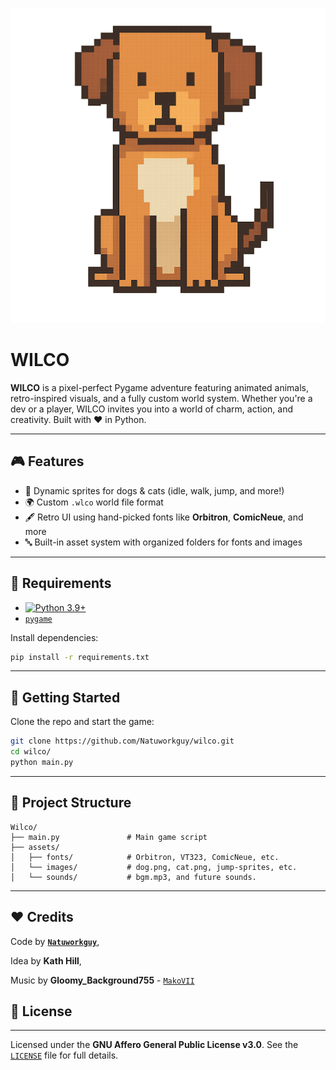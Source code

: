 [![`WILCO Banner`](assets/images/front-dog.png)](https://github.com/Natuworkguy/Wilco/)

# **WILCO**

**WILCO** is a pixel-perfect Pygame adventure featuring animated animals, retro-inspired visuals, and a fully custom world system. Whether you're a dev or a player, WILCO invites you into a world of charm, action, and creativity. Built with ❤️ in Python.

---

## 🎮 Features

- 🐶 Dynamic sprites for dogs & cats (idle, walk, jump, and more!)
- 🌍 Custom `.wlco` world file format
- 🖋️ Retro UI using hand-picked fonts like **Orbitron**, **ComicNeue**, and more
- 🔤 Built-in asset system with organized folders for fonts and images

---

## 🧠 Requirements

- [![`Python 3.9+`](http://img.shields.io/badge/Python%203.9+-blue)](https://www.python.org/)
- [`pygame`](https://www.pygame.org/)

Install dependencies:

```bash
pip install -r requirements.txt
````

---

## 🚀 Getting Started

Clone the repo and start the game:

```bash
git clone https://github.com/Natuworkguy/wilco.git
cd wilco/
python main.py
```

---

## 📁 Project Structure

```
Wilco/
├── main.py               # Main game script
├── assets/
│   ├── fonts/            # Orbitron, VT323, ComicNeue, etc.
│   └── images/           # dog.png, cat.png, jump-sprites, etc.
│   └── sounds/           # bgm.mp3, and future sounds.
```

---

## ❤️ Credits
Code by [**`Natuworkguy`**](https://github.com/Natuworkguy),

Idea by **Kath Hill**,

Music by **Gloomy_Background755** - [`MakoVII`](https://github.com/OnionUI/Themes/tree/main/themes/MakoVII%20by%20Gloomy_Background755)

## 🪪 License
---


Licensed under the **GNU Affero General Public License v3.0**.
See the [`LICENSE`](./LICENSE) file for full details.

